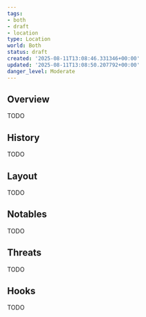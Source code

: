 ```yaml
---
tags:
- both
- draft
- location
type: Location
world: Both
status: draft
created: '2025-08-11T13:08:46.331346+00:00'
updated: '2025-08-11T13:08:50.207792+00:00'
danger_level: Moderate
---
```



## Overview

TODO
## History

TODO
## Layout

TODO
## Notables

TODO
## Threats

TODO
## Hooks

TODO
